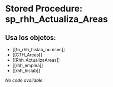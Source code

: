 # Stored Procedure: sp_rhh_Actualiza_Areas

## Usa los objetos:
- [[fn_rhh_hislab_numsec]]
- [[GTH_Areas]]
- [[Rhh_ActualizaAreas]]
- [[rhh_emplea]]
- [[rhh_hislab]]

*No code available.*
